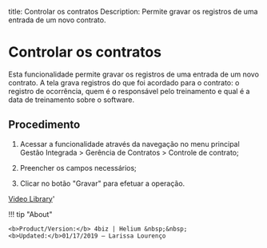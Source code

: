 title: Controlar os contratos
Description: Permite gravar os registros de uma entrada de um novo contrato. 
# Controlar os contratos

Esta funcionalidade permite gravar os registros de uma entrada de um novo contrato.
A tela grava registros do que foi acordado para o contrato: o registro de ocorrência, quem é o responsável pelo treinamento e qual é a data de treinamento sobre o software.

Procedimento
------------

1.  Acessar a funcionalidade através da navegação no menu principal Gestão
    Integrada \> Gerência de Contratos \> Controle de contrato;

2.  Preencher os campos necessários;

3.  Clicar no botão "Gravar" para efetuar a operação.

<i class='fa fa-youtube-play  fa-2x' style='color:#97ce17;vertical-align: middle;'> </i> [Video Library](https://www.youtube.com/playlist?list=PLB5qK2uzf2RNUc7XoNAAOyo3Ex5fKM2db)'

!!! tip "About"

    <b>Product/Version:</b> 4biz | Helium &nbsp;&nbsp;
    <b>Updated:</b>01/17/2019 – Larissa Lourenço
